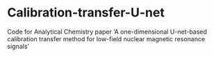 # Calibration-transfer-U-net

Code for Analytical Chemistry paper ‘A one-dimensional U-net-based calibration transfer method for low-field nuclear magnetic resonance signals’


